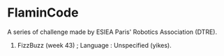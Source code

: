 # FlaminCode

A series of challenge made by ESIEA Paris' Robotics Association (DTRE). 

1. FizzBuzz (week 43) ; Language : Unspecified (yikes).
